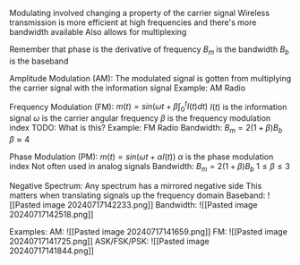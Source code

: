 Modulating involved changing a property of the carrier signal
Wireless transmission is more efficient at high frequencies and there's more bandwidth available 
Also allows for multiplexing 

Remember that phase is the derivative of frequency
$B_m$ is the bandwidth
$B_b$ is the baseband

Amplitude Modulation (AM):
	The modulated signal is gotten from multiplying the carrier signal with the information signal
	Example: AM Radio

Frequency Modulation (FM):
	$m(t) = sin(\omega t + \beta \int_0^t I(t) dt)$
		$I(t)$ is the information signal
		$\omega$ is the carrier angular frequency
		$\beta$ is the frequency modulation index
			TODO: What is this?
	Example: FM Radio 
	Bandwidth:
		$B_m = 2(1 + \beta) B_b$			
		$\beta \approx 4$

Phase Modulation (PM):
	$m(t) = sin(\omega t + \alpha I(t))$
		$\alpha$ is the phase modulation index
	Not often used in analog signals
	Bandwidth:
		$B_m = 2(1 + \beta) B_b$
		$1 \leq \beta \leq 3$

Negative Spectrum:
	Any spectrum has a mirrored negative side
	This matters when translating signals up the frequency domain
	Baseband:
		![[Pasted image 20240717142233.png]]
	Bandwidth:
		![[Pasted image 20240717142518.png]]

Examples:
	AM:
	![[Pasted image 20240717141659.png]]
	FM:
	![[Pasted image 20240717141725.png]]
	ASK/FSK/PSK:
	![[Pasted image 20240717141844.png]]